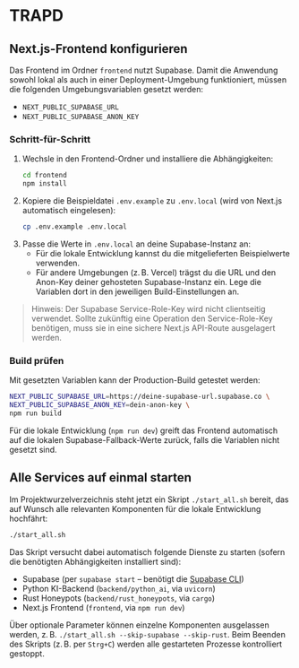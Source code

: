 # TRAPD

## Next.js-Frontend konfigurieren

Das Frontend im Ordner `frontend` nutzt Supabase. Damit die Anwendung sowohl lokal als auch in einer Deployment-Umgebung funktioniert, müssen die folgenden Umgebungsvariablen gesetzt werden:

- `NEXT_PUBLIC_SUPABASE_URL`
- `NEXT_PUBLIC_SUPABASE_ANON_KEY`

### Schritt-für-Schritt

1. Wechsle in den Frontend-Ordner und installiere die Abhängigkeiten:
   ```bash
   cd frontend
   npm install
   ```
2. Kopiere die Beispieldatei `.env.example` zu `.env.local` (wird von Next.js automatisch eingelesen):
   ```bash
   cp .env.example .env.local
   ```
3. Passe die Werte in `.env.local` an deine Supabase-Instanz an:
   - Für die lokale Entwicklung kannst du die mitgelieferten Beispielwerte verwenden.
   - Für andere Umgebungen (z. B. Vercel) trägst du die URL und den Anon-Key deiner gehosteten Supabase-Instanz ein. Lege die Variablen dort in den jeweiligen Build-Einstellungen an.

> Hinweis: Der Supabase Service-Role-Key wird nicht clientseitig verwendet. Sollte zukünftig eine Operation den Service-Role-Key benötigen, muss sie in eine sichere Next.js API-Route ausgelagert werden.

### Build prüfen

Mit gesetzten Variablen kann der Production-Build getestet werden:

```bash
NEXT_PUBLIC_SUPABASE_URL=https://deine-supabase-url.supabase.co \
NEXT_PUBLIC_SUPABASE_ANON_KEY=dein-anon-key \
npm run build
```

Für die lokale Entwicklung (`npm run dev`) greift das Frontend automatisch auf die lokalen Supabase-Fallback-Werte zurück, falls die Variablen nicht gesetzt sind.

## Alle Services auf einmal starten

Im Projektwurzelverzeichnis steht jetzt ein Skript `./start_all.sh` bereit, das auf Wunsch alle relevanten Komponenten für die lokale Entwicklung hochfährt:

```bash
./start_all.sh
```

Das Skript versucht dabei automatisch folgende Dienste zu starten (sofern die benötigten Abhängigkeiten installiert sind):

- Supabase (per `supabase start` – benötigt die [Supabase CLI](https://supabase.com/docs/guides/cli))
- Python KI-Backend (`backend/python_ai`, via `uvicorn`)
- Rust Honeypots (`backend/rust_honeypots`, via `cargo`)
- Next.js Frontend (`frontend`, via `npm run dev`)

Über optionale Parameter können einzelne Komponenten ausgelassen werden, z. B. `./start_all.sh --skip-supabase --skip-rust`. Beim Beenden des Skripts (z. B. per `Strg+C`) werden alle gestarteten Prozesse kontrolliert gestoppt.
